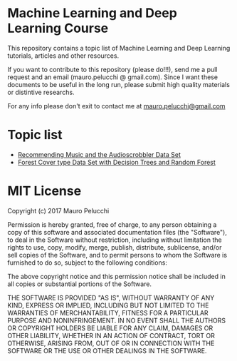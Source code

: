 # Machine Learning and Deep Learning Course
This repository contains a topic list of Machine Learning and Deep Learning tutorials, articles and other resources.

If you want to contribute to this repository (please do!!!), send me a pull request and an email (mauro.pelucchi @ gmail.com).
Since I want these documents to be useful in the long run, please submit high quality materials or distintive researchs.

For any info please don't exit to contact me at mauro.pelucchi@gmail.com


# Topic list
- [Recommending Music and the Audioscrobbler Data Set](https://github.com/mauropelucchi/machine-learning-course/blob/master/collaborative-filtering/recommending_music.scala) 
- [Forest Cover type Data Set with Decision Trees and Random Forest](https://github.com/mauropelucchi/machine-learning-course/blob/master/random-forest/covtype_rdf.scala)

# MIT License

Copyright (c) 2017 Mauro Pelucchi

Permission is hereby granted, free of charge, to any person obtaining a copy
of this software and associated documentation files (the "Software"), to deal
in the Software without restriction, including without limitation the rights
to use, copy, modify, merge, publish, distribute, sublicense, and/or sell
copies of the Software, and to permit persons to whom the Software is
furnished to do so, subject to the following conditions:

The above copyright notice and this permission notice shall be included in all
copies or substantial portions of the Software.

THE SOFTWARE IS PROVIDED "AS IS", WITHOUT WARRANTY OF ANY KIND, EXPRESS OR
IMPLIED, INCLUDING BUT NOT LIMITED TO THE WARRANTIES OF MERCHANTABILITY,
FITNESS FOR A PARTICULAR PURPOSE AND NONINFRINGEMENT. IN NO EVENT SHALL THE
AUTHORS OR COPYRIGHT HOLDERS BE LIABLE FOR ANY CLAIM, DAMAGES OR OTHER
LIABILITY, WHETHER IN AN ACTION OF CONTRACT, TORT OR OTHERWISE, ARISING FROM,
OUT OF OR IN CONNECTION WITH THE SOFTWARE OR THE USE OR OTHER DEALINGS IN THE
SOFTWARE.

